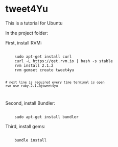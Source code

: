 # tweet4Yu

This is a tutorial for Ubuntu

In the project folder:


First, install RVM:

<code>
	sudo apt-get install curl
	curl -L https://get.rvm.io | bash -s stable
	rvm install 2.1.2
	rvm gemset create tweet4yu

	# next line is required every time terminal is open
	rvm use ruby-2.1.2@tweet4yu
</code>

Second, install Bundler:

<code>
	sudo apt-get install bundler
</code>

Third, install gems:

<code>
	bundle install
</code>
